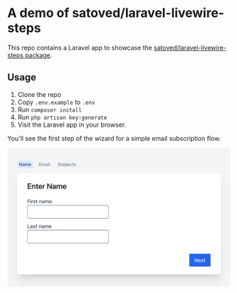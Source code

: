 # A demo of satoved/laravel-livewire-steps

This repo contains a Laravel app to showcase the [satoved/laravel-livewire-steps package](https://github.com/satoved/laravel-livewire-steps).

## Usage

1. Clone the repo
2. Copy `.env.example` to `.env`
3. Run `composer install`
4. Run `php artisan key:generate`
5. Visit the Laravel app in your browser.

You'll see the first step of the wizard for a simple email subscription flow.

![screenshot](https://github.com/satoved/laravel-livewire-steps-demo/blob/main/docs/screenshot.png?raw=true)
